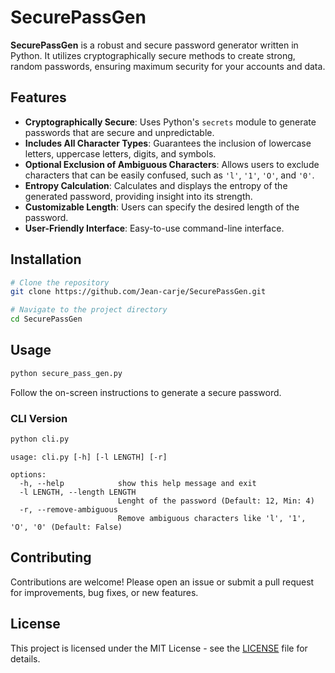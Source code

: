 # SecurePassGen

**SecurePassGen** is a robust and secure password generator written in Python. It utilizes cryptographically secure methods to create strong, random passwords, ensuring maximum security for your accounts and data.

## Features

- **Cryptographically Secure**: Uses Python's `secrets` module to generate passwords that are secure and unpredictable.
- **Includes All Character Types**: Guarantees the inclusion of lowercase letters, uppercase letters, digits, and symbols.
- **Optional Exclusion of Ambiguous Characters**: Allows users to exclude characters that can be easily confused, such as `'l'`, `'1'`, `'O'`, and `'0'`.
- **Entropy Calculation**: Calculates and displays the entropy of the generated password, providing insight into its strength.
- **Customizable Length**: Users can specify the desired length of the password.
- **User-Friendly Interface**: Easy-to-use command-line interface.

## Installation

```bash
# Clone the repository
git clone https://github.com/Jean-carje/SecurePassGen.git

# Navigate to the project directory
cd SecurePassGen
```

## Usage

```bash
python secure_pass_gen.py
```

Follow the on-screen instructions to generate a secure password.

### CLI Version

```bash
python cli.py
```
```
usage: cli.py [-h] [-l LENGTH] [-r]

options:
  -h, --help            show this help message and exit
  -l LENGTH, --length LENGTH
                        Lenght of the password (Default: 12, Min: 4)
  -r, --remove-ambiguous
                        Remove ambiguous characters like 'l', '1', 'O', '0' (Default: False)
```

## Contributing

Contributions are welcome! Please open an issue or submit a pull request for improvements, bug fixes, or new features.

## License

This project is licensed under the MIT License - see the [LICENSE](LICENSE) file for details.